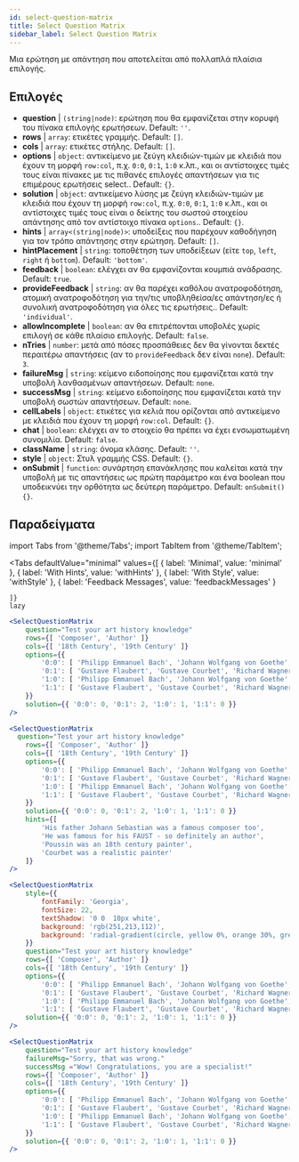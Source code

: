 ```yaml
---
id: select-question-matrix
title: Select Question Matrix
sidebar_label: Select Question Matrix
---
```


Μια ερώτηση με απάντηση που αποτελείται από πολλαπλά πλαίσια επιλογής.

## Επιλογές

* __question__ | `(string|node)`: ερώτηση που θα εμφανίζεται στην κορυφή του πίνακα επιλογής ερωτήσεων. Default: `''`.
* __rows__ | `array`: ετικέτες γραμμής. Default: `[]`.
* __cols__ | `array`: ετικέτες στήλης. Default: `[]`.
* __options__ | `object`: αντικείμενο με ζεύγη κλειδιών-τιμών με κλειδιά που έχουν τη μορφή `row:col`, π.χ. `0:0`, `0:1`, `1:0` κ.λπ., και οι αντίστοιχες τιμές τους είναι πίνακες με τις πιθανές επιλογές απαντήσεων για τις επιμέρους ερωτήσεις select.. Default: `{}`.
* __solution__ | `object`: αντικείμενο λύσης με ζεύγη κλειδιών-τιμών με κλειδιά που έχουν τη μορφή `row:col`, π.χ. `0:0`, `0:1`, `1:0` κ.λπ., και οι αντίστοιχες τιμές τους είναι ο δείκτης του σωστού στοιχείου απάντησης από τον αντίστοιχο πίνακα `options`.. Default: `{}`.
* __hints__ | `array<(string|node)>`: υποδείξεις που παρέχουν καθοδήγηση για τον τρόπο απάντησης στην ερώτηση. Default: `[]`.
* __hintPlacement__ | `string`: τοποθέτηση των υποδείξεων (είτε `top`, `left`, `right` ή `bottom`). Default: `'bottom'`.
* __feedback__ | `boolean`: ελέγχει αν θα εμφανίζονται κουμπιά ανάδρασης. Default: `true`.
* __provideFeedback__ | `string`: αν θα παρέχει καθόλου ανατροφοδότηση, ατομική ανατροφοδότηση για την/τις υποβληθείσα/ες απάντηση/ες ή συνολική ανατροφοδότηση για όλες τις ερωτήσεις.. Default: `'individual'`.
* __allowIncomplete__ | `boolean`: αν θα επιτρέπονται υποβολές χωρίς επιλογή σε κάθε πλαίσιο επιλογής. Default: `false`.
* __nTries__ | `number`: μετά από πόσες προσπάθειες δεν θα γίνονται δεκτές περαιτέρω απαντήσεις (αν το `provideFeedback` δεν είναι `none`). Default: `3`.
* __failureMsg__ | `string`: κείμενο ειδοποίησης που εμφανίζεται κατά την υποβολή λανθασμένων απαντήσεων. Default: `none`.
* __successMsg__ | `string`: κείμενο ειδοποίησης που εμφανίζεται κατά την υποβολή σωστών απαντήσεων. Default: `none`.
* __cellLabels__ | `object`: ετικέτες για κελιά που ορίζονται από αντικείμενο με κλειδιά που έχουν τη μορφή `row:col`. Default: `{}`.
* __chat__ | `boolean`: ελέγχει αν το στοιχείο θα πρέπει να έχει ενσωματωμένη συνομιλία. Default: `false`.
* __className__ | `string`: όνομα κλάσης. Default: `''`.
* __style__ | `object`: Στυλ γραμμής CSS. Default: `{}`.
* __onSubmit__ | `function`: συνάρτηση επανάκλησης που καλείται κατά την υποβολή με τις απαντήσεις ως πρώτη παράμετρο και ένα boolean που υποδεικνύει την ορθότητα ως δεύτερη παράμετρο. Default: `onSubmit() {}`.


## Παραδείγματα


import Tabs from '@theme/Tabs';
import TabItem from '@theme/TabItem';

<Tabs
    defaultValue="minimal"
    values={[
        { label: 'Minimal', value: 'minimal' },
        { label: 'With Hints', value: 'withHints' },
        { label: 'With Style', value: 'withStyle' },
        { label: 'Feedback Messages', value: 'feedbackMessages' }
        
    ]}
    lazy
>

<TabItem value="minimal">

```jsx live
<SelectQuestionMatrix
    question="Test your art history knowledge"
    rows={[ 'Composer', 'Author' ]} 
    cols={[ '18th Century', '19th Century' ]} 
    options={{ 
        '0:0': [ 'Philipp Emmanuel Bach', 'Johann Wolfgang von Goethe', 'Nicolas Poussin'], 
        '0:1': [ 'Gustave Flaubert', 'Gustave Courbet', 'Richard Wagner'] ,
        '1:0': [ 'Philipp Emmanuel Bach', 'Johann Wolfgang von Goethe', 'Nicolas Poussin'],
        '1:1': [ 'Gustave Flaubert', 'Gustave Courbet', 'Richard Wagner'] 
    }} 
    solution={{ '0:0': 0, '0:1': 2, '1:0': 1, '1:1': 0 }}
/>
```
</TabItem>

<TabItem value="withHints">

```jsx live
<SelectQuestionMatrix
  question="Test your art history knowledge"
    rows={[ 'Composer', 'Author' ]} 
    cols={[ '18th Century', '19th Century' ]} 
    options={{ 
        '0:0': [ 'Philipp Emmanuel Bach', 'Johann Wolfgang von Goethe', 'Nicolas Poussin'], 
        '0:1': [ 'Gustave Flaubert', 'Gustave Courbet', 'Richard Wagner'] ,
        '1:0': [ 'Philipp Emmanuel Bach', 'Johann Wolfgang von Goethe', 'Nicolas Poussin'],
        '1:1': [ 'Gustave Flaubert', 'Gustave Courbet', 'Richard Wagner'] 
    }} 
    solution={{ '0:0': 0, '0:1': 2, '1:0': 1, '1:1': 0 }}
    hints={[
        'His father Johann Sebastian was a famous composer too',
        'He was famous for his FAUST - so definitely an author',
        'Poussin was an 18th century painter',
        'Courbet was a realistic painter'
    ]}
/>
```
</TabItem>

<TabItem value="withStyle">

```jsx live
<SelectQuestionMatrix
    style={{ 
        fontFamily: 'Georgia',
        fontSize: 22, 
        textShadow: '0 0  10px white',
        background: 'rgb(251,213,112)',
        background: 'radial-gradient(circle, yellow 0%, orange 30%, green 100%)'
    }}
    question="Test your art history knowledge"
    rows={[ 'Composer', 'Author' ]} 
    cols={[ '18th Century', '19th Century' ]} 
    options={{ 
        '0:0': [ 'Philipp Emmanuel Bach', 'Johann Wolfgang von Goethe', 'Nicolas Poussin'], 
        '0:1': [ 'Gustave Flaubert', 'Gustave Courbet', 'Richard Wagner'] ,
        '1:0': [ 'Philipp Emmanuel Bach', 'Johann Wolfgang von Goethe', 'Nicolas Poussin'],
        '1:1': [ 'Gustave Flaubert', 'Gustave Courbet', 'Richard Wagner'] }} 
    solution={{ '0:0': 0, '0:1': 2, '1:0': 1, '1:1': 0 }}
/>
```
</TabItem>


<TabItem value="feedbackMessages">

```jsx live
<SelectQuestionMatrix
    question="Test your art history knowledge"
    failureMsg="Sorry, that was wrong." 
    successMsg ="Wow! Congratulations, you are a specialist!"
    rows={[ 'Composer', 'Author' ]} 
    cols={[ '18th Century', '19th Century' ]} 
    options={{ 
        '0:0': [ 'Philipp Emmanuel Bach', 'Johann Wolfgang von Goethe', 'Nicolas Poussin'], 
        '0:1': [ 'Gustave Flaubert', 'Gustave Courbet', 'Richard Wagner'] ,
        '1:0': [ 'Philipp Emmanuel Bach', 'Johann Wolfgang von Goethe', 'Nicolas Poussin'],
        '1:1': [ 'Gustave Flaubert', 'Gustave Courbet', 'Richard Wagner'] 
    }} 
    solution={{ '0:0': 0, '0:1': 2, '1:0': 1, '1:1': 0 }}
/>
```

</TabItem>

</Tabs>


